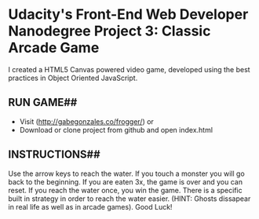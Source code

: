 # Udacity's Front-End Web Developer Nanodegree Project 3: Classic Arcade Game #

I created a HTML5 Canvas powered video game, developed using the best practices in Object Oriented JavaScript.

##  RUN GAME##

* Visit (http://gabegonzales.co/frogger/) or
* Download or clone project from github and open index.html
## INSTRUCTIONS## 
Use the arrow keys to reach the water. If you touch a monster you will go back to the beginning. If you are eaten 3x, the game is over and you can reset. If you reach the water once, you win the game. There is a specific built in strategy in order to reach the water easier. (HINT: Ghosts dissapear in real life as well as in arcade games).   Good Luck!
